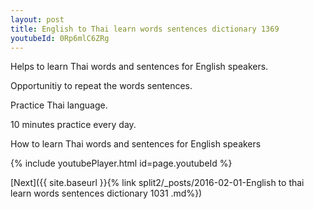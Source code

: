 ```yaml
---
layout: post
title: English to Thai learn words sentences dictionary 1369 
youtubeId: 0Rp6mlC6ZRg
---
```

 
 
Helps to learn Thai words and sentences for English speakers.

Opportunitiy to repeat the words sentences. 

Practice Thai language. 
 
10 minutes practice every day. 
 
How to learn Thai words and sentences for English speakers 
 
{% include youtubePlayer.html id=page.youtubeId %}
 
 
[Next]({{ site.baseurl }}{% link  split2/_posts/2016-02-01-English to thai learn words sentences dictionary 1031 .md%})
 
